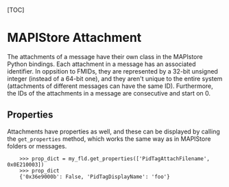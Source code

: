 [TOC]

# MAPIStore Attachment #

The attachments of a message have their own class in the MAPIstore Python
bindings. Each attachment in a message has an associated identifier. In
oppsition to FMIDs, they are represented by a 32-bit unsigned integer (instead
of a 64-bit one), and they aren't unique to the entire system (attachments of
different messages can have the same ID). Furthermore, the IDs of the
attachments in a message are consecutive and start on 0.

## Properties ##

Attachments have properties as well, and these can be displayed by calling the
`get_properties` method, which works the same way as in MAPIStore folders or
messages.

        >>> prop_dict = my_fld.get_properties(['PidTagAttachFilename', 0x0E210003])
        >>> prop_dict
        {'0x36e9000b': False, 'PidTagDisplayName': 'foo'}


